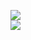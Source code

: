 [![](https://img.shields.io/badge/Made%20With-Github%20Spray-lightgrey.svg?style=for-the-badge&logo=github)](https://github.com/Annihil/github-spray#3737)  
[![](https://i.imgur.com/2DrTn0Z.gif)](https://github.com/Annihil/github-spray)